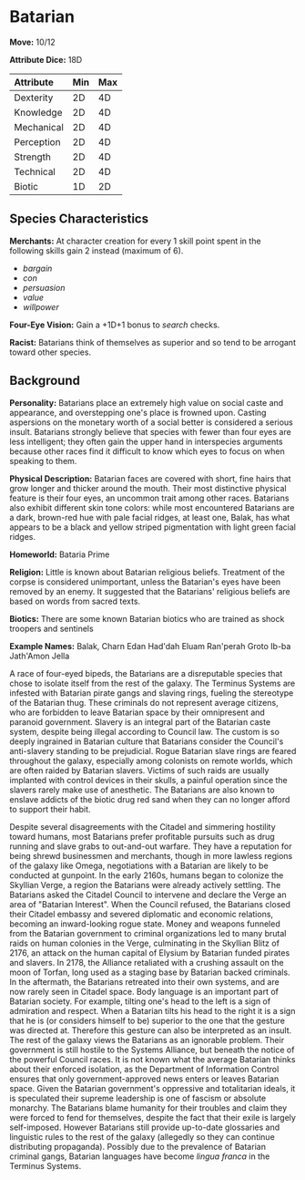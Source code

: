 # Batarian

**Move:** 10/12

**Attribute Dice:** 18D

| Attribute  | Min  | Max  |
| :--------- | :--- | :--- |
| Dexterity  | 2D   | 4D   |
| Knowledge  | 2D   | 4D   |
| Mechanical | 2D   | 4D   |
| Perception | 2D   | 4D   |
| Strength   | 2D   | 4D   |
| Technical  | 2D   | 4D   |
| Biotic     | 1D   | 2D   |

## Species Characteristics

**Merchants:** At character creation for every 1 skill point spent in the following skills gain 2 instead (maximum of
6).

* *bargain*
* *con*
* *persuasion*
* *value*
* *willpower*

**Four-Eye Vision:** Gain a +1D+1 bonus to *search* checks.

**Racist:** Batarians think of themselves as superior and so tend to be arrogant toward other species.

## Background

**Personality:** Batarians place an extremely high value on social caste and appearance, and overstepping one's place is
frowned upon. Casting aspersions on the monetary worth of a social better is considered a serious insult. Batarians
strongly believe that species with fewer than four eyes are less intelligent; they often gain the upper hand in
interspecies arguments because other races find it difficult to know which eyes to focus on when speaking to them.

**Physical Description:** Batarian faces are covered with short, fine hairs that grow longer and thicker around the
mouth. Their most distinctive physical feature is their four eyes, an uncommon trait among other races. Batarians also
exhibit different skin tone colors: while most encountered Batarians are a dark, brown-red hue with pale facial ridges,
at least one, Balak, has what appears to be a black and yellow striped pigmentation with light green facial ridges.

**Homeworld:** Bataria Prime

**Religion:** Little is known about Batarian religious beliefs. Treatment of the corpse is considered unimportant,
unless the Batarian's eyes have been removed by an enemy. It suggested that the Batarians' religious beliefs are based
on words from sacred texts.

**Biotics:** There are some known Batarian biotics who are trained as shock troopers and sentinels

**Example Names:** Balak, Charn Edan Had'dah Eluam Ran'perah Groto Ib-ba Jath'Amon Jella

A race of four-eyed bipeds, the Batarians are a disreputable species that chose to isolate itself from the rest of the
galaxy. The Terminus Systems are infested with Batarian pirate gangs and slaving rings, fueling the stereotype of the
Batarian thug. These criminals do not represent average citizens, who are forbidden to leave Batarian space by their
omnipresent and paranoid government. Slavery is an integral part of the Batarian caste system, despite being illegal
according to Council law. The custom is so deeply ingrained in Batarian culture that Batarians consider the Council's
anti-slavery standing to be prejudicial. Rogue Batarian slave rings are feared throughout the galaxy, especially among
colonists on remote worlds, which are often raided by Batarian slavers. Victims of such raids are usually implanted with
control devices in their skulls, a painful operation since the slavers rarely make use of anesthetic. The Batarians are
also known to enslave addicts of the biotic drug red sand when they can no longer afford to support their habit.

Despite several disagreements with the Citadel and simmering hostility toward humans, most Batarians prefer profitable
pursuits such as drug running and slave grabs to out-and-out warfare. They have a reputation for being shrewd
businessmen and merchants, though in more lawless regions of the galaxy like Omega, negotiations with a Batarian are
likely to be conducted at gunpoint. In the early 2160s, humans began to colonize the Skyllian Verge, a region the
Batarians were already actively settling. The Batarians asked the Citadel Council to intervene and declare the Verge an
area of "Batarian Interest". When the Council refused, the Batarians closed their Citadel embassy and severed diplomatic
and economic relations, becoming an inward-looking rogue state. Money and weapons funneled from the Batarian government
to criminal organizations led to many brutal raids on human colonies in the Verge, culminating in the Skyllian Blitz of
2176, an attack on the human capital of Elysium by Batarian funded pirates and slavers. In 2178, the Alliance retaliated
with a crushing assault on the moon of Torfan, long used as a staging base by Batarian backed criminals. In the
aftermath, the Batarians retreated into their own systems, and are now rarely seen in Citadel space. Body language is an
important part of Batarian society. For example, tilting one's head to the left is a sign of admiration and respect.
When a Batarian tilts his head to the right it is a sign that he is (or considers himself to be) superior to the one
that the gesture was directed at. Therefore this gesture can also be interpreted as an insult. The rest of the galaxy
views the Batarians as an ignorable problem. Their government is still hostile to the Systems Alliance, but beneath the
notice of the powerful Council races. It is not known what the average Batarian thinks about their enforced isolation,
as the Department of Information Control ensures that only government-approved news enters or leaves Batarian space.
Given the Batarian government's oppressive and totalitarian ideals, it is speculated their supreme leadership is one of
fascism or absolute monarchy. The Batarians blame humanity for their troubles and claim they were forced to fend for
themselves, despite the fact that their exile is largely self-imposed. However Batarians still provide up-to-date
glossaries and linguistic rules to the rest of the galaxy (allegedly so they can continue distributing propaganda).
Possibly due to the prevalence of Batarian criminal gangs, Batarian languages have become *lingua franca* in the
Terminus Systems.
